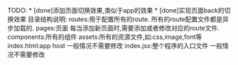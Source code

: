 TODO:
    * [done]添加页面切换效果,类似于app的效果
    * [done]实现页面back的切换效果
目录结构说明:
    routes:用于配置所有的route.
        所有的route配置文件都是异步加载的.
    pages:页面
        每当添加新页面时,需要添加或者修改对应的route文件.
    components:所有的组件
    assets:所有的资源文件,如:css,image,font等
    index.html:app host
        一般情况不需要修改
    index.jsx:整个程序的入口文件
        一般情况不需要修改